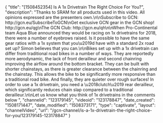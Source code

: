 {
    "title": "[1508452354] Is A 1x Drivetrain The Right Choice For You?",
    "description": "Thanks to SRAM for all products used in this video. All opinions expressed are the presenters own.\n\nSubscribe to GCN: http:\/\/gcn.eu\/SubscribeToGCN\nGet exclusive GCN gear in the GCN shop! http:\/\/gcn.eu\/qg\nThe GCN Club: http:\/\/gcn.eu\/qh\n\nWhen Pro-Continental team Aqua Blue announced they would be racing on 1x drivetrains for 2018, there were a number of eyebrows raised. Is it possible to have the same gear ratios with a 1x system that you\u2019d have with a standard 2x road set up? Simon believes that you can.\n\nBikes set up with a 1x drivetrain can differ from traditional road bikes in a number of ways. They are reportedly more aerodynamic, the lack of front derailleur and second chainring improving the airflow around the bottom bracket. They can be built with shorter chainstays, as there is greater clearance between the chainring and the chainstay. This allows the bike to be significantly more responsive than a traditional road bike. And finally, they are quieter over rough surfaces! In order to use a 1x drivetrain, you need a \u2018clutch\u2019 rear derailleur, which significantly reduces chain slap compared to a traditional derailleur.\n\nLet us know what you think of 1x drivetrains in the comments below ",
    "channelid": "123179145",
    "videoid": "123178847",
    "date_created": "1508171447",
    "date_modified": "1508373171",
    "type": "captivate",
    "layout": "channelVideo",
    "url": "\/gcn-channel\/is-a-1x-drivetrain-the-right-choice-for-you\/123179145-123178847"
}